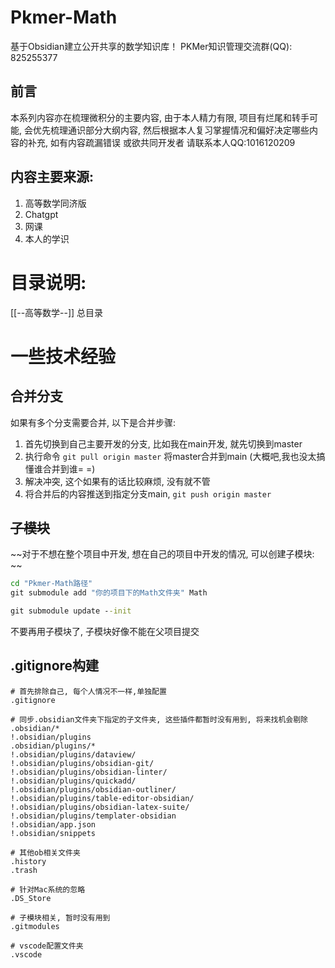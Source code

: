 # Pkmer-Math

基于Obsidian建立公开共享的数学知识库！
PKMer知识管理交流群(QQ): 825255377

## 前言

本系列内容亦在梳理微积分的主要内容, 由于本人精力有限, 项目有烂尾和转手可能, 会优先梳理通识部分大纲内容, 然后根据本人复习掌握情况和偏好决定哪些内容的补充, 如有内容疏漏错误 或欲共同开发者 请联系本人QQ:1016120209

## 内容主要来源:

1. 高等数学同济版
2. Chatgpt
3. 网课
4. 本人的学识

# 目录说明:

[[--高等数学--]] 总目录

# 一些技术经验

## 合并分支

如果有多个分支需要合并, 以下是合并步骤:

1. 首先切换到自己主要开发的分支, 比如我在main开发, 就先切换到master
2. 执行命令 `git pull origin master` 将master合并到main (大概吧,我也没太搞懂谁合并到谁= =)
3. 解决冲突, 这个如果有的话比较麻烦, 没有就不管
4. 将合并后的内容推送到指定分支main,  `git push origin master` 

## ~~子模块~~

~~对于不想在整个项目中开发, 想在自己的项目中开发的情况, 可以创建子模块: ~~

```cmd
cd "Pkmer-Math路径"
git submodule add "你的项目下的Math文件夹" Math

git submodule update --init

```

不要再用子模块了, 子模块好像不能在父项目提交

## .gitignore构建

```.gitignore
# 首先排除自己, 每个人情况不一样,单独配置
.gitignore

# 同步.obsidian文件夹下指定的子文件夹, 这些插件都暂时没有用到, 将来找机会剔除
.obsidian/*
!.obsidian/plugins
.obsidian/plugins/*
!.obsidian/plugins/dataview/
!.obsidian/plugins/obsidian-git/
!.obsidian/plugins/obsidian-linter/
!.obsidian/plugins/quickadd/
!.obsidian/plugins/obsidian-outliner/
!.obsidian/plugins/table-editor-obsidian/
!.obsidian/plugins/obsidian-latex-suite/
!.obsidian/plugins/templater-obsidian
!.obsidian/app.json
!.obsidian/snippets

# 其他ob相关文件夹
.history
.trash

# 针对Mac系统的忽略
.DS_Store

# 子模块相关, 暂时没有用到
.gitmodules

# vscode配置文件夹
.vscode
```
